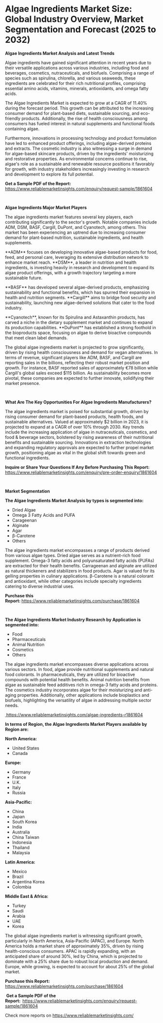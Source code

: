 <p><h1>Algae Ingredients Market Size: Global Industry Overview, Market Segmentation and Forecast (2025 to 2032)</h1></p><p><strong>Algae Ingredients Market Analysis and Latest Trends</strong></p>
<p><p>Algae ingredients have gained significant attention in recent years due to their versatile applications across various industries, including food and beverages, cosmetics, nutraceuticals, and biofuels. Comprising a range of species such as spirulina, chlorella, and various seaweeds, these ingredients are celebrated for their rich nutritional profiles, comprising essential amino acids, vitamins, minerals, antioxidants, and omega fatty acids. </p><p>The Algae Ingredients Market is expected to grow at a CAGR of 11.40% during the forecast period. This growth can be attributed to the increasing consumer demand for plant-based diets, sustainable sourcing, and eco-friendly products. Additionally, the rise of health consciousness among consumers has fueled interest in natural supplements and functional foods containing algae. </p><p>Furthermore, innovations in processing technology and product formulation have led to enhanced product offerings, including algae-derived proteins and extracts. The cosmetic industry is also witnessing a surge in demand for algae-based skincare products, driven by the ingredients' moisturizing and restorative properties. As environmental concerns continue to rise, algae's role as a sustainable and renewable resource positions it favorably for growth, with industry stakeholders increasingly investing in research and development to explore its full potential.</p></p>
<p><strong>Get a Sample PDF of the Report:&nbsp;</strong> <a href="https://www.reliablemarketinsights.com/enquiry/request-sample/1861604?utm_campaign=3312&utm_medium=2&utm_source=Github&utm_content=ia&utm_term=31032025&utm_id=algae-ingredients">https://www.reliablemarketinsights.com/enquiry/request-sample/1861604</a></p>
<p>&nbsp;</p>
<p><strong>Algae Ingredients Major Market Players</strong></p>
<p><p>The algae ingredients market features several key players, each contributing significantly to the sector's growth. Notable companies include ADM, DSM, BASF, Cargill, DuPont, and Cyanotech, among others. This market has been experiencing an uptrend due to increasing consumer demand for plant-based nutrition, sustainable ingredients, and health supplements.</p><p>**ADM** focuses on developing innovative algae-based products for food, feed, and personal care, leveraging its extensive distribution network to enhance market reach. **DSM**, a leader in nutrition and health ingredients, is investing heavily in research and development to expand its algae product offerings, with a growth trajectory targeting a more sustainable future.</p><p>**BASF** has developed several algae-derived products, emphasizing sustainability and functional benefits, which has spurred their expansion in health and nutrition segments. **Cargill** aims to bridge food security and sustainability, launching new algae-derived solutions that cater to the food industry.</p><p>**Cyanotech**, known for its Spirulina and Astaxanthin products, has carved a niche in the dietary supplement market and continues to expand its production capabilities. **DuPont** has established a strong foothold in the bioproducts space, focusing on algae to derive bioactive compounds that meet clean label demands.</p><p>The global algae ingredients market is projected to grow significantly, driven by rising health consciousness and demand for vegan alternatives. In terms of revenue, significant players like ADM, BASF, and Cargill are reporting sales in the billions, reflecting their robust market position and growth. For instance, BASF reported sales of approximately €78 billion while Cargill's global sales exceed $115 billion. As sustainability becomes more pivotal, these companies are expected to further innovate, solidifying their market presence.</p></p>
<p>&nbsp;</p>
<p><strong>What Are The Key Opportunities For Algae Ingredients Manufacturers?</strong></p>
<p><p>The algae ingredients market is poised for substantial growth, driven by rising consumer demand for plant-based products, health foods, and sustainable alternatives. Valued at approximately $2 billion in 2023, it is projected to expand at a CAGR of over 10% through 2030. Key trends include the increasing application of algae in nutraceuticals, cosmetics, and food & beverage sectors, bolstered by rising awareness of their nutritional benefits and sustainable sourcing. Innovations in extraction technologies and expanding regulatory approvals are expected to further propel market growth, positioning algae as vital in the global shift towards green and functional ingredients.</p></p>
<p><strong>Inquire or Share Your Questions If Any Before Purchasing This Report:</strong> <a href="https://www.reliablemarketinsights.com/enquiry/pre-order-enquiry/1861604?utm_campaign=3312&utm_medium=2&utm_source=Github&utm_content=ia&utm_term=31032025&utm_id=algae-ingredients">https://www.reliablemarketinsights.com/enquiry/pre-order-enquiry/1861604</a></p>
<p>&nbsp;</p>
<p><strong>Market Segmentation</strong></p>
<p><strong>The Algae Ingredients Market Analysis by types is segmented into:</strong></p>
<p><ul><li>Dried Algae</li><li>Omega 3 Fatty Acids and PUFA</li><li>Carageenan</li><li>Alginate</li><li>Agar</li><li>β-Carotene</li><li>Others</li></ul></p>
<p><p>The algae ingredients market encompasses a range of products derived from various algae types. Dried algae serves as a nutrient-rich food supplement. Omega-3 fatty acids and polyunsaturated fatty acids (PUFAs) are extracted for their health benefits. Carrageenan and alginate are utilized as natural thickeners and stabilizers in food products. Agar is valued for its gelling properties in culinary applications. β-Carotene is a natural colorant and antioxidant, while other categories include specialty ingredients catering to diverse industrial uses.</p></p>
<p><strong>Purchase this Report:&nbsp;</strong><a href="https://www.reliablemarketinsights.com/purchase/1861604?utm_campaign=3312&utm_medium=2&utm_source=Github&utm_content=ia&utm_term=31032025&utm_id=algae-ingredients">https://www.reliablemarketinsights.com/purchase/1861604</a></p>
<p>&nbsp;</p>
<p><strong>The Algae Ingredients Market Industry Research by Application is segmented into:</strong></p>
<p><ul><li>Food</li><li>Pharmaceuticals</li><li>Animal Nutrition</li><li>Cosmetics</li><li>Others</li></ul></p>
<p><p>The algae ingredients market encompasses diverse applications across various sectors. In food, algae provide nutritional supplements and natural food colorants. In pharmaceuticals, they are utilized for bioactive compounds with potential health benefits. Animal nutrition benefits from algae as sustainable feed additives rich in omega-3 fatty acids and proteins. The cosmetics industry incorporates algae for their moisturizing and anti-aging properties. Additionally, other applications include bioplastics and biofuels, highlighting the versatility of algae in addressing multiple sector needs.</p></p>
<p><a href="https://www.reliablemarketinsights.com/algae-ingredients-r1861604?utm_campaign=3312&utm_medium=2&utm_source=Github&utm_content=ia&utm_term=31032025&utm_id=algae-ingredients">&nbsp;https://www.reliablemarketinsights.com/algae-ingredients-r1861604</a></p>
<p><strong>In terms of Region, the Algae Ingredients Market Players available by Region are:</strong></p>
<p>
    <p> <strong> North America: </strong>
        <ul>
            <li>United States</li>
            <li>Canada</li>
        </ul>
        </p> 
    <p> <strong> Europe: </strong>
        <ul>
            <li>Germany</li>
            <li>France</li>
            <li>U.K.</li>
            <li>Italy</li>
            <li>Russia</li>
        </ul>
        </p> 
    <p> <strong> Asia-Pacific: </strong>
        <ul>
            <li>China</li>
            <li>Japan</li>
            <li>South Korea</li>
            <li>India</li>
            <li>Australia</li>
            <li>China Taiwan</li>
            <li>Indonesia</li>
            <li>Thailand</li>
            <li>Malaysia</li>
        </ul>
        </p> 
    <p> <strong> Latin America: </strong>
        <ul>
            <li>Mexico</li>
            <li>Brazil</li>
            <li>Argentina Korea</li>
            <li>Colombia</li>
        </ul>
        </p> 
    <p> <strong> Middle East & Africa: </strong>
        <ul>
            <li>Turkey</li>
            <li>Saudi</li>
            <li>Arabia</li>
            <li>UAE</li>
            <li>Korea</li>
        </ul>
    </p>
    </p>
<p><p>The global algae ingredients market is witnessing significant growth, particularly in North America, Asia-Pacific (APAC), and Europe. North America holds a market share of approximately 35%, driven by rising health-conscious consumers. APAC is rapidly expanding, with an anticipated share of around 30%, led by China, which is projected to dominate with a 25% share due to robust local production and demand. Europe, while growing, is expected to account for about 25% of the global market.</p></p>
<p><strong>Purchase this Report: </strong><a href="https://www.reliablemarketinsights.com/purchase/1861604?utm_campaign=3312&utm_medium=2&utm_source=Github&utm_content=ia&utm_term=31032025&utm_id=algae-ingredients">https://www.reliablemarketinsights.com/purchase/1861604</a></p>
<p>&nbsp;<strong>Get a Sample PDF of the Report:&nbsp;&nbsp;</strong><a href="https://www.reliablemarketinsights.com/enquiry/request-sample/1861604?utm_campaign=3312&utm_medium=2&utm_source=Github&utm_content=ia&utm_term=31032025&utm_id=algae-ingredients">https://www.reliablemarketinsights.com/enquiry/request-sample/1861604</a></p>
<p><strong></strong></p>
<p>Check more reports on <a href="https://www.reliablemarketinsights.com/?utm_campaign=3312&utm_medium=2&utm_source=Github&utm_content=ia&utm_term=31032025&utm_id=algae-ingredients">https://www.reliablemarketinsights.com/</a></p>